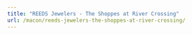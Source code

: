 ```yaml
---
title: "REEDS Jewelers - The Shoppes at River Crossing"
url: /macon/reeds-jewelers-the-shoppes-at-river-crossing/
---
```

